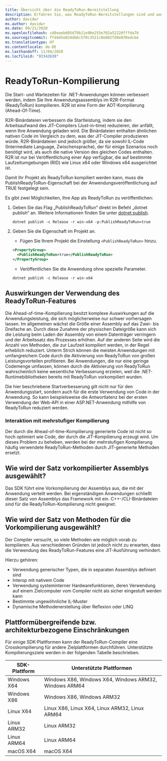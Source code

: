 ```yaml
---
title: Übersicht über die ReadyToRun-Bereitstellung
description: Erfahren Sie, was ReadyToRun-Bereitstellungen sind und warum Sie diese als Teil Ihrer App-Veröffentlichung mit .NET 5 und .NET Core 3.0 und höher in Erwägung ziehen sollten.
author: davidwr
ms.author: davidwr
ms.date: 09/21/2020
ms.openlocfilehash: cd8eaebd05d79b11e90e255e702a52220fffda76
ms.sourcegitcommit: ffd4d5e824db6c5f0c3521c0e802fd9e8f0edcbe
ms.translationtype: HT
ms.contentlocale: de-DE
ms.lasthandoff: 11/04/2020
ms.locfileid: "93342630"
---
```

# <a name="readytorun-compilation"></a>ReadyToRun-Kompilierung

Die Start- und Wartezeiten für .NET-Anwendungen können verbessert werden, indem Sie Ihre Anwendungsassemblys im R2R-Format (ReadyToRun) kompilieren. R2R ist eine Form der AOT-Kompilierung (Ahead-Of-Time).

R2R-Binärdateien verbessern die Startleistung, indem sie den Arbeitsaufwand des JIT-Compilers (Just-in-time) reduzieren, der anfällt, wenn Ihre Anwendung geladen wird. Die Binärdateien enthalten ähnlichen nativen Code im Vergleich zu dem, was der JIT-Compiler produzieren würde. R2R-Binärdateien sind jedoch größer, da sie sowohl IL-Code (Intermediate Language, Zwischensprache), der für einige Szenarios noch benötigt wird, als auch die native Version des gleichen Codes enthalten. R2R ist nur bei Veröffentlichung einer App verfügbar, die auf bestimmte Laufzeitumgebungen (RID) wie Linux x64 oder Windows x64 ausgerichtet ist.

Damit Ihr Projekt als ReadyToRun kompiliert werden kann, muss die PublishReadyToRun-Eigenschaft bei der Anwendungsveröffentlichung auf TRUE festgelegt sein.

Es gibt zwei Möglichkeiten, Ihre App als ReadyToRun zu veröffentlichen:

01. Geben Sie das Flag „PublishReadyToRun“ direkt im Befehl „dotnet publish“ an. Weitere Informationen finden Sie unter [dotnet publish](../tools/dotnet-publish.md).

    ```dotnetcli
    dotnet publish -c Release -r win-x64 -p:PublishReadyToRun=true
    ```

02. Geben Sie die Eigenschaft im Projekt an.

    - Fügen Sie Ihrem Projekt die Einstellung `<PublishReadyToRun>` hinzu.

    ```xml
    <PropertyGroup>
      <PublishReadyToRun>true</PublishReadyToRun>
    </PropertyGroup>
    ```

    - Veröffentlichen Sie die Anwendung ohne spezielle Parameter.

    ```dotnetcli
    dotnet publish -c Release -r win-x64
    ```

## <a name="impact-of-using-the-readytorun-feature"></a>Auswirkungen der Verwendung des ReadyToRun-Features

Die Ahead-of-time-Kompilierung besitzt komplexe Auswirkungen auf die Anwendungsleistung, die sich möglicherweise nur schwer vorhersagen lassen. Im allgemeinen wächst die Größe einer Assembly auf das Zwei- bis Dreifache an. Durch diese Zunahme der physischen Dateigröße kann sich die Leistung beim Laden der Assembly von einem Datenträger verringern und der Arbeitssatz des Prozesses erhöhen. Auf der anderen Seite wird die Anzahl von Methoden, die zur Laufzeit kompiliert werden, in der Regel erheblich reduziert. Unterm Strich können die meisten Anwendungen mit umfangreichem Code durch die Aktivierung von ReadyToRun von großen Leistungsvorteilen profitieren. Bei Anwendungen, die nur eine geringe Codemenge umfassen, können durch die Aktivierung von ReadyToRun wahrscheinlich keine wesentliche Verbesserung erzielen, weil die .NET-Runtimebibliotheken bereits mit ReadyToRun vorkompiliert wurden.

Die hier beschriebene Startverbesserung gilt nicht nur für den Anwendungsstart, sondern auch für die erste Verwendung von Code in der Anwendung. So kann beispielsweise die Antwortlatenz bei der ersten Verwendung der Web-API in einer ASP.NET-Anwendung mithilfe von ReadyToRun reduziert werden.

### <a name="interaction-with-tiered-compilation"></a>Interaktion mit mehrstufiger Kompilierung

Der durch die Ahead-of-time-Kompilierung generierte Code ist nicht so hoch optimiert wie Code, der durch die JIT-Kompilierung erzeugt wird. Um dieses Problem zu beheben, werden bei der mehrstufigen Kompilierung häufig verwendete ReadyToRun-Methoden durch JIT-generierte Methoden ersetzt.

## <a name="how-is-the-set-of-precompiled-assemblies-chosen"></a>Wie wird der Satz vorkompilierter Assemblys ausgewählt?

Das SDK führt eine Vorkompilierung der Assemblys aus, die mit der Anwendung verteilt werden. Bei eigenständigen Anwendungen schließt dieser Satz von Assemblys das Framework mit ein. C++-/CLI-Binärdateien sind für die ReadyToRun-Kompilierung nicht geeignet.

## <a name="how-is-the-set-of-methods-to-precompile-chosen"></a>Wie wird der Satz von Methoden für die Vorkompilierung ausgewählt?

Der Compiler versucht, so viele Methoden wie möglich vorab zu kompilieren. Aus verschiedenen Gründen ist jedoch nicht zu erwarten, dass die Verwendung des ReadyToRun-Features eine JIT-Ausführung verhindert.

Hierzu gehören:

- Verwendung generischer Typen, die in separaten Assemblys definiert sind
- Interop mit nativem Code
- Verwendung systeminterner Hardwarefunktionen, deren Verwendung auf einem Zielcomputer vom Compiler nicht als sicher eingestuft werden kann
- Bestimmte ungewöhnliche IL-Muster
- Dynamische Methodenerstellung über Reflexion oder LINQ

## <a name="cross-platformarchitecture-restrictions"></a>Plattformübergreifende bzw. architekturbezogene Einschränkungen

Für einige SDK-Plattformen kann der ReadyToRun-Compiler eine Crosskompilierung für andere Zielplattformen durchführen. Unterstützte Kompilierungsziele werden in der folgenden Tabelle beschrieben.

| SDK-Plattform | Unterstützte Plattformen |
| ------------ | --------------------------- |
| Windows X64  | Windows X86, Windows X64, Windows ARM32, Windows ARM64 |
| Windows X86  | Windows X86, Windows ARM32 |
| Linux X64    | Linux X86, Linux X64, Linux ARM32, Linux ARM64 |
| Linux ARM32  | Linux ARM32 |
| Linux ARM64  | Linux ARM64 |
| macOS X64    | macOS X64 |

